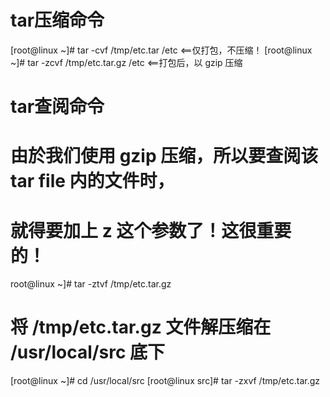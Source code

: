 # tar压缩命令
[root@linux ~]# tar -cvf /tmp/etc.tar /etc         <==仅打包，不压缩！
[root@linux ~]# tar -zcvf /tmp/etc.tar.gz /etc       <==打包后，以 gzip 压缩

# tar查阅命令
# 由於我们使用 gzip 压缩，所以要查阅该 tar file 内的文件时，
# 就得要加上 z 这个参数了！这很重要的！
root@linux ~]# tar -ztvf /tmp/etc.tar.gz

# 将 /tmp/etc.tar.gz 文件解压缩在 /usr/local/src 底下
[root@linux ~]# cd /usr/local/src
[root@linux src]# tar -zxvf /tmp/etc.tar.gz